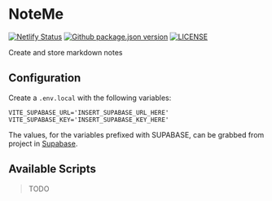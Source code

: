 # NoteMe

[![Netlify Status][netlify-status-sheild]][netlify-status-url]
[![Github package.json version][package-version-shield]][github-url]
[![LICENSE][license-shield]][license-url]

Create and store markdown notes

## Configuration

Create a `.env.local` with the following variables:

```plaintext
VITE_SUPABASE_URL='INSERT_SUPABASE_URL_HERE'
VITE_SUPABASE_KEY='INSERT_SUPABASE_KEY_HERE'
```

The values, for the variables prefixed with SUPABASE, can be grabbed from project in [Supabase](https://supabase.com).

## Available Scripts

> TODO

<!-- MARKDOWN LINKS & IMAGES -->
<!-- https://www.markdownguide.org/basic-syntax/#reference-style-links -->
[netlify-status-sheild]: https://img.shields.io/netlify/5c3fcfd1-3410-451b-ae2c-82cd72888332?style=for-the-badge&color=ee6e00
[netlify-status-url]: https://app.netlify.com/sites/noteme/deploys
[license-shield]: https://img.shields.io/github/license/afspeirs/note-me?style=for-the-badge&color=ee6e00
[license-url]: LICENSE
[package-version-shield]: https://img.shields.io/github/package-json/v/afspeirs/note-me?style=for-the-badge&color=ee6e00
[github-url]: https://github.com/afspeirs/note-me
